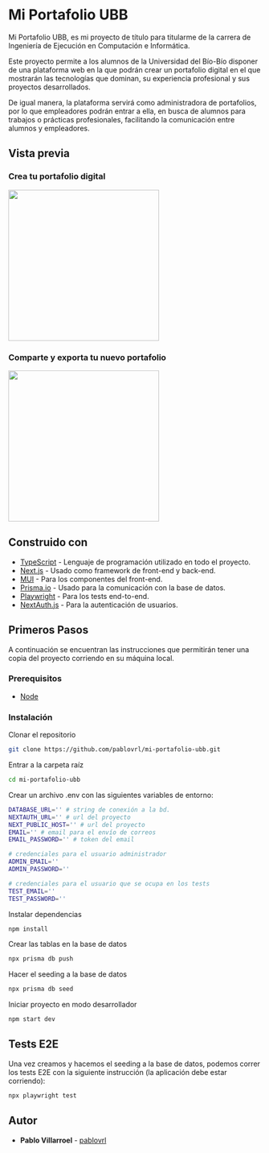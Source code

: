 # Mi Portafolio UBB 

Mi Portafolio UBB, es mi proyecto de título para titularme de la carrera de Ingeniería de Ejecución en Computación e Informática.

Este proyecto permite a los alumnos de la Universidad del Bío-Bío disponer de una plataforma web en la que podrán crear un portafolio digital en el que mostrarán las tecnologías que dominan, su experiencia profesional y sus proyectos desarrollados. 

De igual manera, la plataforma servirá como administradora de portafolios, por lo que empleadores podrán entrar a ella, en busca de alumnos para trabajos o prácticas profesionales, facilitando la comunicación entre alumnos y empleadores.

## Vista previa
### Crea tu portafolio digital
<img src="https://github.com/pablovrl/mi-portafolio-ubb/blob/main/public/create-portfolio.gif" width="auto" height="300" />

### Comparte y exporta tu nuevo portafolio
<img src="https://github.com/pablovrl/mi-portafolio-ubb/blob/main/public/share-portfolio.gif" width="auto" height="300" />

## Construido con 

  - [TypeScript](https://www.typescriptlang.org/) - Lenguaje de programación utilizado en todo el proyecto.
  - [Next.js](https://www.nextjs.org/) - Usado como framework de front-end y back-end.
  - [MUI](https://mui.com/) - Para los componentes del front-end.
  - [Prisma.io](https://prisma.io/) - Usado para la comunicación con la base de datos.
  - [Playwright](https://playwright.dev/) - Para los tests end-to-end.
  - [NextAuth.js](https://next-auth.js.org/) - Para la autenticación de usuarios.

## Primeros Pasos 

A continuación se encuentran las instrucciones que permitirán tener una copia del proyecto corriendo en su máquina local.

### Prerequisitos

- [Node](https://nodejs.org/es/)

### Instalación

Clonar el repositorio
```bash
git clone https://github.com/pablovrl/mi-portafolio-ubb.git
```

Entrar a la carpeta raíz
```bash
cd mi-portafolio-ubb
```

Crear un archivo .env con las siguientes variables de entorno:
```bash
DATABASE_URL='' # string de conexión a la bd.
NEXTAUTH_URL='' # url del proyecto
NEXT_PUBLIC_HOST='' # url del proyecto
EMAIL='' # email para el envío de correos
EMAIL_PASSWORD='' # token del email

# credenciales para el usuario administrador
ADMIN_EMAIL=''
ADMIN_PASSWORD=''

# credenciales para el usuario que se ocupa en los tests
TEST_EMAIL=''
TEST_PASSWORD=''
```

Instalar dependencias
```bash
npm install
```

Crear las tablas en la base de datos
```bash
npx prisma db push
```

Hacer el seeding a la base de datos
```bash
npx prisma db seed
```

Iniciar proyecto en modo desarrollador
```bash
npm start dev
```

## Tests E2E

Una vez creamos y hacemos el seeding a la base de datos, podemos correr los tests E2E con la siguiente instrucción (la aplicación debe estar corriendo):

```bash
npx playwright test
```

## Autor

  - **Pablo Villarroel** - 
    [pablovrl](https://github.com/pablovrl)
